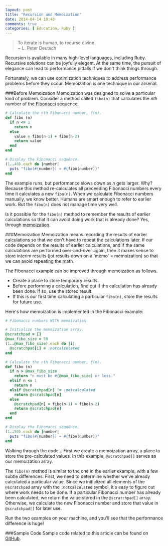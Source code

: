 ```yaml
---
layout: post
title: "Recursion and Memoization"
date: 2014-04-14 10:48
comments: true
categories: [ Education, Ruby ]
---
```

>To iterate is human, to recurse divine.
>&nbsp;<br/>
>~ L. Peter Deutsch

Recursion is available in many high-level languages, including Ruby. Recursive solutions can be joyfully elegant. At the same time, the pursuit of elegance can lead to performance pitfalls if we don't think things through.

Fortunately, we can use optimization techniques to address performance problems before they occur. Memoization is one technique in our arsenal.
<!--more-->
###Before Memoization
Memoization was designed to solve a particular kind of problem. Consider a method called `fibo(n)` that calculates the _nth_ number of the [Fibonacci](http://en.wikipedia.org/wiki/Fibonacci_number) sequence.

```ruby
# Calculate the nth Fibonacci number, f(n).
def fibo (n)
  if n <= 1
    return n
  else
    value = fibo(n-1) + fibo(n-2)
    return value
  end
end

# Display the Fibonacci sequence.
(1..40).each do |number|
  puts "fibo(#{number}) = #{fibo(number)}"
end
```

The example runs, but performance slows down as _n_ gets larger. Why? Because this method re-calculates all preceeding Fibonacci numbers every time it calculates a new `fibo(n)`. When we calculate Fibonacci numbers manually, we know better. Humans are smart enough to refer to earlier work. But the `fibo(n)` does not manage time very well.

Is it possible for the `fibo(n)` method to remember the results of earlier calculations so that it can avoid doing work that is already done? Yes, through [memoization](http://en.wikipedia.org/wiki/Memoization).

###Memoization
Memoization means recording the results of earlier calculations so that we don't have to repeat the calculations later. If our code depends on the results of earlier calculations, and if the same calculations are performed over-and-over again, then it makes sense to store interim results (jot results down on a 'memo' = memoization) so that we can avoid repeating the math. 

The Fibonacci example can be improved through memoization as follows.

* Create a place to store temporary results.
* Before performing a calculation, find out if the calculation has
already been done. If so, use the stored result.
* If this is our first time calculating a particular `fibo(n)`, store
the results for future use.

Here's how memoization is implemented in the Fibonacci example:

```ruby
# Fibonacci numbers WITH memoization.

# Initialize the memoization array.
@scratchpad = []
@max_fibo_size = 50
(1..@max_fibo_size).each do |i|
  @scratchpad[i] = :notcalculated
end

# Calculate the nth Fibonacci number, f(n).
def fibo (n)
  if n > @max_fibo_size
    return "n must be #{@max_fibo_size} or less."
  elsif n <= 1
    return n
  elsif @scratchpad[n] != :notcalculated
    return @scratchpad[n]
  else
    @scratchpad[n] = fibo(n-1) + fibo(n-2)
    return @scratchpad[n]
  end
end

# Display the Fibonacci sequence.
(1..50).each do |number|
  puts "fibo(#{number}) = #{fibo(number)}"
end
```

Walking through the code... First we create a memoization array, a place to store the pre-calculated values. In this example, `@scratchpad[]` serves as our memoization array.

The `fibo(n)` method is similar to the one in the earlier example, with a few subtle differences. First, we need to determine whether we've already calculated a particular value. Since we initialized all elements of the `@scratchpad` array with the `:notcalculated` symbol, it's easy to figure out where work needs to be done. If a particular Fibonacci number has already been calculated, we return the value stored in the `@scratchpad[]` array. Otherwise, we calculate the new Fibonacci number and store that value in `@scratchpad[]` for later use.

Run the two examples on your machine, and you'll see that the performance difference is huge!

###Sample Code
Sample code related to this article can be found on [GitHub](https://github.com/RayHightower/fibonacci).

